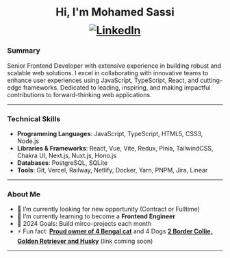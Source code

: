 

<h1 align="center" style="font-weight: bold; font-size: 25px;">Hi, I'm Mohamed Sassi 
<a href="https://www.linkedin.com/in/sassim/" style="display: flex; justify-content: center; margin: 0.5em 0;"><img src="https://img.shields.io/badge/LinkedIn--_.svg?style=social&logo=linkedin" alt="LinkedIn"></a></h1>

### Summary

Senior Frontend Developer with extensive experience in building robust and scalable web solutions. I excel in collaborating with innovative teams to enhance user experiences using JavaScript, TypeScript, React, and cutting-edge frameworks. Dedicated to leading, inspiring, and making impactful contributions to forward-thinking web applications.

---

### Technical Skills

- **Programming Languages**: JavaScript, TypeScript, HTML5, CSS3, Node.js
- **Libraries & Frameworks**: React, Vue, Vite, Redux, Pinia, TailwindCSS, Chakra UI, Next.js, Nuxt.js, Hono.js
- **Databases**: PostgreSQL, SQLite
- **Tools**: Git, Vercel, Railway, Netlify, Docker, Yarn, PNPM, Jira, Linear

---
### About Me

- 🔭 I’m currently looking for new opportunity (Contract or Fulltime)
- 🌱 I’m currently learning to become a **Frontend Engineer**
- 🥅 2024 Goals: Build mirco-projects each month
- ⚡ Fun fact: [**Proud owner of 4 Bengal cat**](https://www.instagram.com/toronto_bengal_sisters/) and 4 Dogs [**2 Border Collie, Golden Retriever and Husky**]() (link coming soon)

---
